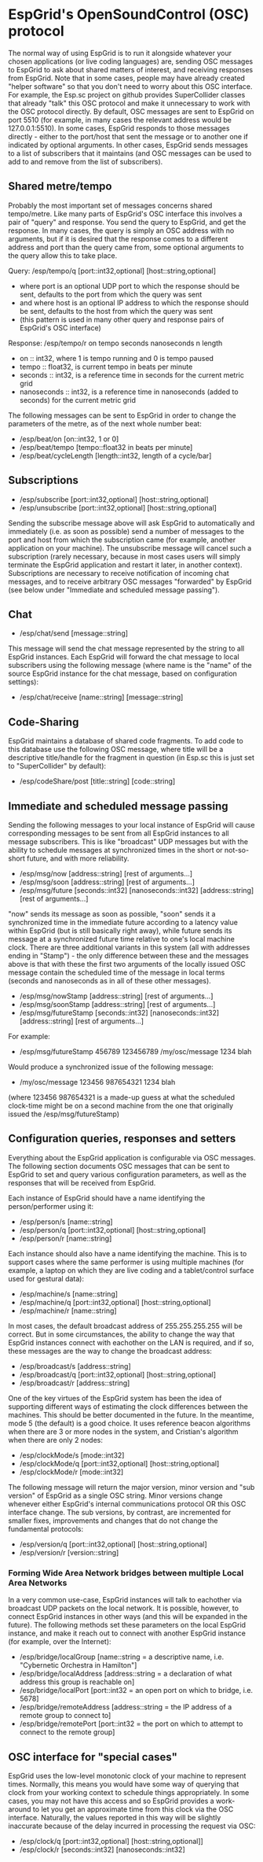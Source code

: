 # EspGrid's OpenSoundControl (OSC) protocol

The normal way of using EspGrid is to run it alongside whatever your chosen applications (or live coding languages) are, sending OSC messages to EspGrid to ask about shared matters of interest, and receiving responses from EspGrid. Note that in some cases, people may have already created "helper software" so that you don't need to worry about this OSC interface. For example, the Esp.sc project on github provides SuperCollider classes that already "talk" this OSC protocol and make it unnecessary to work with the OSC protocol directly. By default, OSC messages are sent to EspGrid on port 5510 (for example, in many cases the relevant address would be 127.0.0.1:5510). In some cases, EspGrid responds to those messages directly - either to the port/host that sent the message or to another one if indicated by optional arguments. In other cases, EspGrid sends messages to a list of subscribers that it maintains (and OSC messages can be used to add to and remove from the list of subscribers).

## Shared metre/tempo

Probably the most important set of messages concerns shared tempo/metre. Like many parts of EspGrid's OSC interface this involves a pair of "query" and response. You send the query to EspGrid, and get the response. In many cases, the query is simply an OSC address with no arguments, but if it is desired that the response comes to a different address and port than the query came from, some optional arguments to the query allow this to take place.

Query: /esp/tempo/q [port::int32,optional] [host::string,optional]

- where port is an optional UDP port to which the response should be sent, defaults to the port from which the query was sent
- and where host is an optional IP address to which the response should be sent, defaults to the host from which the query was sent
- (this pattern is used in many other query and response pairs of EspGrid's OSC interface)

Response: /esp/tempo/r on tempo seconds nanoseconds n length

- on :: int32, where 1 is tempo running and 0 is tempo paused
- tempo :: float32, is current tempo in beats per minute
- seconds :: int32, is a reference time in seconds for the current metric grid
- nanoseconds :: int32, is a reference time in nanoseconds (added to seconds) for the current metric grid

The following messages can be sent to EspGrid in order to change the parameters of the metre, as of the next whole number beat:

- /esp/beat/on [on::int32, 1 or 0]
- /esp/beat/tempo [tempo::float32 in beats per minute]
- /esp/beat/cycleLength [length::int32, length of a cycle/bar]

## Subscriptions

- /esp/subscribe [port::int32,optional] [host::string,optional]
- /esp/unsubscribe [port::int32,optional] [host::string,optional]

Sending the subscribe message above will ask EspGrid to automatically and immediately (i.e. as soon as possible) send a number of messages to the port and host from which the subscription came (for example, another application on your machine). The unsubscribe message will cancel such a subscription (rarely necessary, because in most cases users will simply terminate the EspGrid application and restart it later, in another context). Subscriptions are necessary to receive notification of incoming chat messages, and to receive arbitrary OSC messages "forwarded" by EspGrid (see below under "Immediate and scheduled message passing").

## Chat

- /esp/chat/send [message::string]

This message will send the chat message represented by the string to all EspGrid instances.  Each EspGrid will forward the chat message to local subscribers using the following message (where name is the "name" of the source EspGrid instance for the chat message, based on configuration settings):

- /esp/chat/receive [name::string] [message::string]

## Code-Sharing

EspGrid maintains a database of shared code fragments.  To add code to this database use the following OSC message, where title will be a descriptive title/handle for the fragment in question (in Esp.sc this is just set to "SuperCollider" by default):

- /esp/codeShare/post [title::string] [code::string]

## Immediate and scheduled message passing

Sending the following messages to your local instance of EspGrid will cause corresponding messages to be sent from all EspGrid instances to all message subscribers. This is like "broadcast" UDP messages but with the ability to schedule messages at synchronized times in the short or not-so-short future, and with more reliability.

- /esp/msg/now [address::string] [rest of arguments...]
- /esp/msg/soon [address::string] [rest of arguments...]
- /esp/msg/future [seconds::int32] [nanoseconds::int32] [address::string] [rest of arguments...]

"now" sends its message as soon as possible, "soon" sends it a synchronized time in the immediate future according to a latency value within EspGrid (but is still basically right away), while future sends its message at a synchronized future time relative to one's local machine clock. There are three additional variants in this system (all with addresses ending in "Stamp") - the only difference between these and the messages above is that with these the first two arguments of the locally issued OSC message contain the scheduled time of the message in local terms (seconds and nanoseconds as in all of these other messages).

- /esp/msg/nowStamp [address::string] [rest of arguments...]
- /esp/msg/soonStamp [address::string] [rest of arguments...]
- /esp/msg/futureStamp [seconds::int32] [nanoseconds::int32] [address::string] [rest of arguments...]

For example:

- /esp/msg/futureStamp 456789 123456789 /my/osc/message 1234 blah

Would produce a synchronized issue of the following message:

- /my/osc/message 123456 987654321 1234 blah

(where 123456 987654321 is a made-up guess at what the scheduled clock-time might be on a second machine from the one that originally issued the /esp/msg/futureStamp)

## Configuration queries, responses and setters

Everything about the EspGrid application is configurable via OSC messages. The following section documents OSC messages that can be sent to EspGrid to set and query various configuration parameters, as well as the responses that will be received from EspGrid.

Each instance of EspGrid should have a name identifying the person/performer using it:

- /esp/person/s [name::string]
- /esp/person/q [port::int32,optional] [host::string,optional]
- /esp/person/r [name::string]

Each instance should also have a name identifying the machine. This is to support cases where the same performer is using multiple machines (for example, a laptop on which they are live coding and a tablet/control surface used for gestural data):

- /esp/machine/s [name::string]
- /esp/machine/q [port::int32,optional] [host::string,optional]
- /esp/machine/r [name::string]

In most cases, the default broadcast address of 255.255.255.255 will be correct. But in some circumstances, the ability to change the way that EspGrid instances connect with eachother on the LAN is required, and if so, these messages are the way to change the broadcast address:

- /esp/broadcast/s [address::string]
- /esp/broadcast/q [port::int32,optional] [host::string,optional]
- /esp/broadcast/r [address::string]

One of the key virtues of the EspGrid system has been the idea of supporting different ways of estimating the clock differences between the machines. This should be better documented in the future. In the meantime, mode 5 (the default) is a good choice. It uses reference beacon algorithms when there are 3 or more nodes in the system, and Cristian's algorithm when there are only 2 nodes:

- /esp/clockMode/s [mode::int32]
- /esp/clockMode/q [port::int32,optional] [host::string,optional]
- /esp/clockMode/r [mode::int32]

The following message will return the major version, minor version and "sub version" of EspGrid as a single OSC string. Minor versions change whenever either EspGrid's internal communications protocol OR this OSC interface change. The sub versions, by contrast, are incremented for smaller fixes, improvements and changes that do not change the fundamental protocols:

- /esp/version/q [port::int32,optional] [host::string,optional]
- /esp/version/r [version::string]

### Forming Wide Area Network bridges between multiple Local Area Networks

In a very common use-case, EspGrid instances will talk to eachother via broadcast UDP packets on the local network. It is possible, however, to connect EspGrid instances in other ways (and this will be expanded in the future).  The following methods set these parameters on the local EspGrid instance, and make it reach out to connect with another EspGrid instance (for example, over the Internet):

- /esp/bridge/localGroup [name::string = a descriptive name, i.e. "Cybernetic Orchestra in Hamilton"]
- /esp/bridge/localAddress [address::string = a declaration of what address this group is reachable on]
- /esp/bridge/localPort [port::int32 = an open port on which to bridge, i.e. 5678]
- /esp/bridge/remoteAddress [address::string = the IP address of a remote group to connect to]
- /esp/bridge/remotePort [port::int32 = the port on which to attempt to connect to the remote group]

## OSC interface for "special cases"

EspGrid uses the low-level monotonic clock of your machine to represent times. Normally, this means you would have some way of querying that clock from your working context to schedule things appropriately. In some cases, you may not have this access and so EspGrid provides a work-around to let you get an approximate time from this clock via the OSC interface. Naturally, the values reported in this way will be slightly inaccurate because of the delay incurred in processing the request via OSC:

- /esp/clock/q [port::int32,optional] [host::string,optional]]
- /esp/clock/r [seconds::int32] [nanoseconds::int32]
